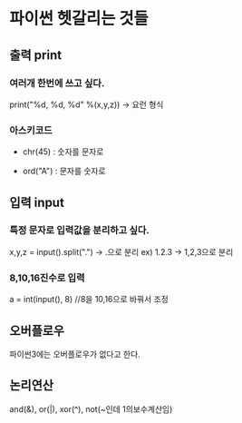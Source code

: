 # 파이썬 헷갈리는 것들

## 출력 print
### 여러개 한번에 쓰고 싶다.
print("%d, %d, %d" %(x,y,z)) -> 요런 형식

### 아스키코드
- chr(45) : 숫자를 문자로

- ord("A") : 문자를 숫자로

## 입력 input
### 특정 문자로 입력값을 분리하고 싶다.
x,y,z = input().split(".") -> .으로 분리
ex) 1.2.3 -> 1,2,3으로 분리

### 8,10,16진수로 입력
a = int(input(), 8) //8을 10,16으로 바꿔서 조정

## 오버플로우
파이썬3에는 오버플로우가 없다고 한다.

## 논리연산
and(&), or(|), xor(^), not(~인데 1의보수계산임)